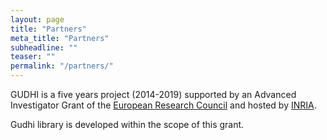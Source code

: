 ```yaml
---
layout: page
title: "Partners"
meta_title: "Partners"
subheadline: ""
teaser: ""
permalink: "/partners/"
---
```


GUDHI is a five years project (2014-2019) supported by an Advanced Investigator Grant of the [European Research Council][1] and hosted by [INRIA][2].

Gudhi library is developed within the scope of this grant.

 [1]: http://erc.europa.eu/
 [2]: http://www.inria.fr/

